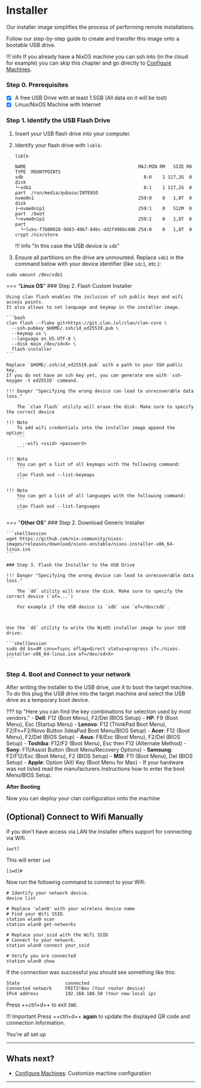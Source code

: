 # Installer

Our installer image simplifies the process of performing remote installations.

Follow our step-by-step guide to create and transfer this image onto a bootable USB drive.

!!! info 
    If you already have a NixOS machine you can ssh into (in the cloud for example) you can skip this chapter and go directly to [Configure Machines](configure.md).

### Step 0. Prerequisites

- [x] A free USB Drive with at least 1.5GB (All data on it will be lost)
- [x] Linux/NixOS Machine with Internet

### Step 1. Identify the USB Flash Drive

1. Insert your USB flash drive into your computer.

2. Identify your flash drive with `lsblk`:

    ```shellSession
    lsblk
    ```

    ```{.shellSession hl_lines="2" .no-copy}
    NAME                                          MAJ:MIN RM   SIZE RO TYPE  MOUNTPOINTS
    sdb                                             8:0    1 117,2G  0 disk
    └─sdb1                                          8:1    1 117,2G  0 part  /run/media/qubasa/INTENSO
    nvme0n1                                       259:0    0   1,8T  0 disk
    ├─nvme0n1p1                                   259:1    0   512M  0 part  /boot
    └─nvme0n1p2                                   259:2    0   1,8T  0 part
      └─luks-f7600028-9d83-4967-84bc-dd2f498bc486 254:0    0   1,8T  0 crypt /nix/store
    ```

    !!! Info "In this case the USB device is `sdb`"

3. Ensure all partitions on the drive are unmounted. Replace `sdb1` in the command below with your device identifier (like `sdc1`, etc.):

```shellSession
sudo umount /dev/sdb1
```
=== "**Linux OS**"
    ### Step 2. Flash Custom Installer

    Using clan flash enables the inclusion of ssh public keys and wifi access points.
    It also allows to set language and keymap in the installer image.

    ```bash
    clan flash --flake git+https://git.clan.lol/clan/clan-core \
      --ssh-pubkey $HOME/.ssh/id_ed25519.pub \
      --keymap us \
      --language en_US.UTF-8 \
      --disk main /dev/sd<X> \
      flash-installer
    ```

    Replace `$HOME/.ssh/id_ed25519.pub` with a path to your SSH public key.
    If you do not have an ssh key yet, you can generate one with `ssh-keygen -t ed25519` command.

    !!! Danger "Specifying the wrong device can lead to unrecoverable data loss."

        The `clan flash` utility will erase the disk. Make sure to specify the correct device

    !!! Note
        To add wifi credentials into the installer image append the option:
        ```
          --wifi <ssid> <password>  
        ```

    !!! Note
        You can get a list of all keymaps with the following command:
        ```
        clan flash asd --list-keymaps
        ```
    
    !!! Note
        You can get a list of all languages with the following command:
        ```
        clan flash asd --list-languages
        ```
    



=== "**Other OS**"
    ### Step 2. Download Generic Installer

    ```shellSession
    wget https://github.com/nix-community/nixos-images/releases/download/nixos-unstable/nixos-installer-x86_64-linux.iso
    ```

    ### Step 3. Flash the Installer to the USB Drive

    !!! Danger "Specifying the wrong device can lead to unrecoverable data loss."

        The `dd` utility will erase the disk. Make sure to specify the correct device (`of=...`)

        For example if the USB device is `sdb` use `of=/dev/sdb`.



    Use the `dd` utility to write the NixOS installer image to your USB drive:

    ```shellSession
    sudo dd bs=4M conv=fsync oflag=direct status=progress if=./nixos-installer-x86_64-linux.iso of=/dev/sd<X>
    ```

### Step 4. Boot and Connect to your network

After writing the installer to the USB drive, use it to boot the target machine.
To do this plug the USB drive into the target machine and select the USB drive as a temporary boot device.

??? tip "Here you can find the key combinations for selection used by most vendors."
    - **Dell**: F12 (Boot Menu), F2/Del (BIOS Setup)
    - **HP**: F9 (Boot Menu), Esc (Startup Menu)
    - **Lenovo**: F12 (ThinkPad Boot Menu), F2/Fn+F2/Novo Button (IdeaPad Boot Menu/BIOS Setup)
    - **Acer**: F12 (Boot Menu), F2/Del (BIOS Setup)
    - **Asus**: F8/Esc (Boot Menu), F2/Del (BIOS Setup)
    - **Toshiba**: F12/F2 (Boot Menu), Esc then F12 (Alternate Method)
    - **Sony**: F11/Assist Button (Boot Menu/Recovery Options)
    - **Samsung**: F2/F12/Esc (Boot Menu), F2 (BIOS Setup)
    - **MSI**: F11 (Boot Menu), Del (BIOS Setup)
    - **Apple**: Option (Alt) Key (Boot Menu for Mac)
    - If your hardware was not listed read the manufacturers instructions how to enter the boot Menu/BIOS Setup.


**After Booting**

Now you can deploy your clan configuration onto the machine


## (Optional) Connect to Wifi Manually

If you don't have access via LAN the Installer offers support for connecting via Wifi.

```shellSession
iwctl
```

This will enter `iwd`

```{.console, .no-copy}
[iwd]#
```

Now run the following command to connect to your Wifi:

```{.shellSession .no-copy}
# Identify your network device.
device list

# Replace 'wlan0' with your wireless device name
# Find your Wifi SSID.
station wlan0 scan
station wlan0 get-networks

# Replace your_ssid with the Wifi SSID
# Connect to your network.
station wlan0 connect your_ssid

# Verify you are connected
station wlan0 show
```

If the connection was successful you should see something like this:

```{.console, .no-copy}
State                 connected
Connected network     FRITZ!Box (Your router device)
IPv4 address          192.168.188.50 (Your new local ip)
```

Press ++ctrl+d++ to exit `IWD`.

!!! Important
    Press ++ctrl+d++ **again** to update the displayed QR code and connection information.

You're all set up

---

## Whats next?

- [Configure Machines](configure.md): Customize machine configuration

---
